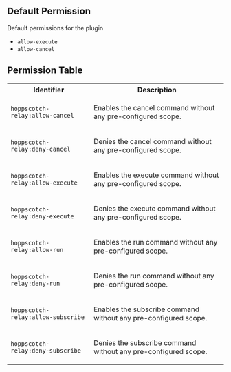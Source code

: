 ## Default Permission

Default permissions for the plugin

- `allow-execute`
- `allow-cancel`

## Permission Table

<table>
<tr>
<th>Identifier</th>
<th>Description</th>
</tr>


<tr>
<td>

`hoppscotch-relay:allow-cancel`

</td>
<td>

Enables the cancel command without any pre-configured scope.

</td>
</tr>

<tr>
<td>

`hoppscotch-relay:deny-cancel`

</td>
<td>

Denies the cancel command without any pre-configured scope.

</td>
</tr>

<tr>
<td>

`hoppscotch-relay:allow-execute`

</td>
<td>

Enables the execute command without any pre-configured scope.

</td>
</tr>

<tr>
<td>

`hoppscotch-relay:deny-execute`

</td>
<td>

Denies the execute command without any pre-configured scope.

</td>
</tr>

<tr>
<td>

`hoppscotch-relay:allow-run`

</td>
<td>

Enables the run command without any pre-configured scope.

</td>
</tr>

<tr>
<td>

`hoppscotch-relay:deny-run`

</td>
<td>

Denies the run command without any pre-configured scope.

</td>
</tr>

<tr>
<td>

`hoppscotch-relay:allow-subscribe`

</td>
<td>

Enables the subscribe command without any pre-configured scope.

</td>
</tr>

<tr>
<td>

`hoppscotch-relay:deny-subscribe`

</td>
<td>

Denies the subscribe command without any pre-configured scope.

</td>
</tr>
</table>
